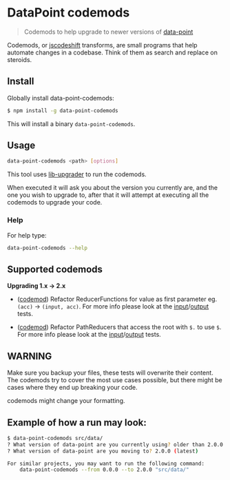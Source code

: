 # DataPoint codemods

> Codemods to help upgrade to newer versions of [data-point](https://github.com/ViacomInc/data-point/)

Codemods, or [jscodeshift](https://github.com/facebook/jscodeshift) transforms, are small programs that help automate changes in a codebase. Think of them as search and replace on steroids. 

## Install

Globally install data-point-codemods:

```bash
$ npm install -g data-point-codemods
```

This will install a binary `data-point-codemods`.

## Usage

```bash
data-point-codemods <path> [options]
```

This tool uses [lib-upgrader](#https://github.com/jfmengels/lib-upgrader) to run the codemods. 

When executed it will ask you about the version you currently are, and the one you wish to upgrade to, after that it will attempt at executing all the codemods to upgrade your code. 

### Help

For help type: 

```bash
data-point-codemods --help
```

## Supported codemods

**Upgrading 1.x &rarr; 2.x**

- ([codemod](transforms/reducer-args-acc-to-val-acc.js)) Refactor ReducerFunctions for value as first parameter eg. `(acc)` &rarr; `(input, acc)`. For more info please look at the [input](transforms/__testfixtures__/reducer-args-acc-to-val-acc.input.js)/[output](transforms/__testfixtures__/reducer-args-acc-to-val-acc.output.js) tests.

- ([codemod](transforms/change-path-reducer-accessing-root-path.js)) Refactor PathReducers that access the root with `$.` to use `$`. For more info please look at the [input](transforms/__testfixtures__/change-path-reducer-accessing-root-path.input.js)/[output](transforms/__testfixtures__/change-path-reducer-accessing-root-path.output.js) tests.

## WARNING

Make sure you backup your files, these tests will overwrite their content. The codemods try to cover the most use cases possible, but there might be cases where they end up breaking your code.

codemods might change your formatting.

## Example of how a run may look: 

```bash
$ data-point-codemods src/data/
? What version of data-point are you currently using? older than 2.0.0
? What version of data-point are you moving to? 2.0.0 (latest)

For similar projects, you may want to run the following command:
    data-point-codemods --from 0.0.0 --to 2.0.0 "src/data/"
```
